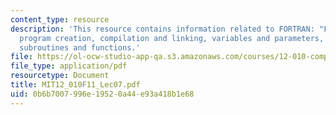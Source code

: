 ```yaml
---
content_type: resource
description: 'This resource contains information related to FORTRAN: "Formula Translation",
  program creation, compilation and linking, variables and parameters, flow control,
  subroutines and functions.'
file: https://ol-ocw-studio-app-qa.s3.amazonaws.com/courses/12-010-computational-methods-of-scientific-programming-fall-2011/0b6b7007996e19520a44e93a418b1e68_MIT12_010F11_Lec07.pdf
file_type: application/pdf
resourcetype: Document
title: MIT12_010F11_Lec07.pdf
uid: 0b6b7007-996e-1952-0a44-e93a418b1e68
---
```


